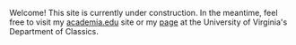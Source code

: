 Welcome! This site is currently under construction. In the meantime, feel free to visit my <a href="https://virginia.academia.edu/RStephenHill">academia.edu</a> site or my <a href="http://classics.as.virginia.edu/people/profile/rsh7bu">page</a> at the University of Virginia's Department of Classics.
